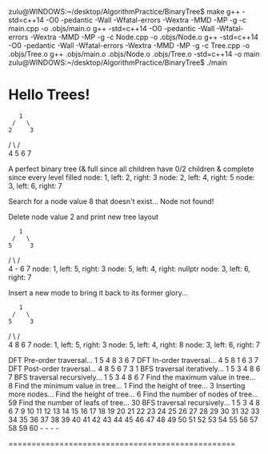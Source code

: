 zulu@WINDOWS:~/desktop/AlgorithmPractice/BinaryTree$ make
g++ -std=c++14 -O0 -pedantic -Wall  -Wfatal-errors -Wextra  -MMD -MP -g -c  main.cpp -o .objs/main.o
g++ -std=c++14 -O0 -pedantic -Wall  -Wfatal-errors -Wextra  -MMD -MP -g -c  Node.cpp -o .objs/Node.o
g++ -std=c++14 -O0 -pedantic -Wall  -Wfatal-errors -Wextra  -MMD -MP -g -c  Tree.cpp -o .objs/Tree.o
g++ .objs/main.o .objs/Node.o .objs/Tree.o -std=c++14  -o main
zulu@WINDOWS:~/desktop/AlgorithmPractice/BinaryTree$ ./main

Hello Trees!
=================================================

       1
     /   \
    2     3
   / \   / \
  4   5 6   7

A perfect binary tree (& full since all children have 0/2 children & complete since every level filled
node: 1, left: 2, right: 3
node: 2, left: 4, right: 5
node: 3, left: 6, right: 7

Search for a node value 8 that doesn't exist...
Node not found!

Delete node value 2 and print new tree layout

       1
     /   \
    5     3
   / \   / \
  4   - 6   7
node: 1, left: 5, right: 3
node: 5, left: 4, right: nullptr
node: 3, left: 6, right: 7

Insert a new mode to bring it back to its former glory...

       1
     /   \
    5     3
   / \   / \
  4   8 6   7
node: 1, left: 5, right: 3
node: 5, left: 4, right: 8
node: 3, left: 6, right: 7

DFT Pre-order traversal...
1 5 4 8 3 6 7
DFT In-order traversal...
4 5 8 1 6 3 7
DFT Post-order traversal...
4 8 5 6 7 3 1
BFS traversal iteratively...
1 5 3 4 8 6 7
BFS traversal recursively...
1 5 3 4 8 6 7
Find the maximum value in tree...
8
Find the minimum value in tree...
1
Find the height of tree...
3
Inserting more nodes...
Find the height of tree...
6
Find the number of nodes of tree...
59
Find the number of leafs of tree...
30
BFS traversal recursively...
1 5 3 4 8 6 7 9 10 11 12 13 14 15 16 17 18 19 20 21 22 23 24 25 26 27 28 29 30 31 32 33 34 35 36 37 38 39 40 41 42 43 44 45 46 47 48 49 50 51 52 53 54 55 56 57 58 59 60 - - - -

=================================================
